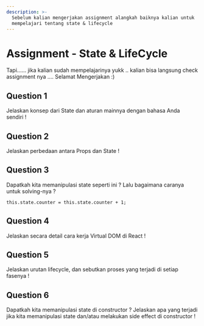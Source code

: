 ```yaml
---
description: >-
  Sebelum kalian mengerjakan assignment alangkah baiknya kalian untuk
  mempelajari tentang state & lifecycle
---
```


# Assignment - State & LifeCycle

Tapi...... jika kalian sudah mempelajarinya yukk .. kalian bisa langsung check assignment nya .... Selamat Mengerjakan :\)

## **Question 1**

Jelaskan konsep dari State dan aturan mainnya dengan bahasa Anda sendiri !

## **Question 2**

Jelaskan perbedaan antara Props dan State !

## **Question 3**

Dapatkah kita memanipulasi state seperti ini ? Lalu bagaimana caranya untuk solving-nya ?

```text
this.state.counter = this.state.counter + 1;
```

## **Question 4**

Jelaskan secara detail cara kerja Virtual DOM di React !

## **Question 5**

Jelaskan urutan lifecycle, dan sebutkan proses yang terjadi di setiap fasenya !

## **Question 6**

Dapatkah kita memanipulasi state di constructor ? Jelaskan apa yang terjadi jika kita memanipulasi state dan/atau melakukan side effect di constructor !

